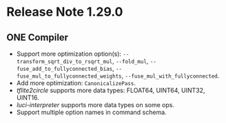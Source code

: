 # Release Note 1.29.0

## ONE Compiler

- Support more optimization option(s): `--transform_sqrt_div_to_rsqrt_mul`, `--fold_mul`,
    `--fuse_add_to_fullyconnected_bias`, `--fuse_mul_to_fullyconnected_weights`,
    `--fuse_mul_with_fullyconnected`.
- Add more optimization: `CanonicalizePass`.
- _tflite2circle_ supports more data types: FLOAT64, UINT64, UINT32, UINT16.
- _luci-interpreter_ supports more data types on some ops.
- Support multiple option names in command schema.

